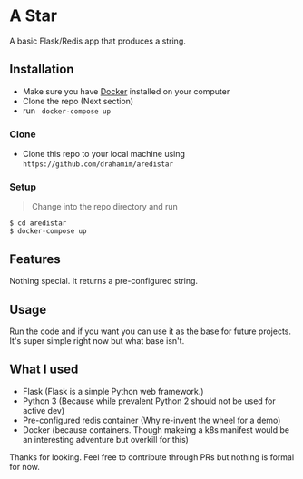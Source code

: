 # A Star
A basic Flask/Redis app that produces a string.


## Installation

- Make sure you have <a href="https://docker.com/" target="_blank">Docker</a> installed on your computer
- Clone the repo (Next section)
- run ``` docker-compose up```

### Clone

- Clone this repo to your local machine using `https://github.com/drahamim/aredistar`

### Setup

> Change into the repo directory and run

```shell
$ cd aredistar
$ docker-compose up
```

## Features
Nothing special. It returns a pre-configured string.

## Usage 
Run the code and if you want you can use it as the base for future projects. It's super simple right now but what base isn't. 

## What I used
- Flask (Flask is a simple Python web framework.)
- Python 3 (Because while prevalent Python 2 should not be used for active dev)
- Pre-configured redis container (Why re-invent the wheel for a demo)
- Docker (because containers. Though makeing a k8s manifest would be an interesting adventure but overkill for this)


Thanks for looking. 
Feel free to contribute through PRs but nothing is formal for now.



